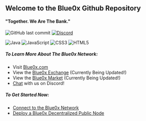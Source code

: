 ## Welcome to the Blue0x Github Repository ##

#### "Together. We Are The Bank." ####

![GitHub last commit](https://img.shields.io/github/last-commit/theBlue0x/new_docs?color=success)  [![Discord](https://img.shields.io/discord/823558528212008961?logo=discord)](https://discord.gg/EbBWRSPW63)

![Java](https://badges.aleen42.com/src/java.svg)
![JavaScript](https://img.shields.io/badge/-JavaScript-black?style=flat-square&logo=javascript)
![CSS3](https://img.shields.io/badge/-CSS3-1572B6?style=flat-square&logo=css3)
![HTML5](https://img.shields.io/badge/-HTML5-E34F26?style=flat-square&logo=html5&logoColor=white)

##### To Learn More About The Blue0x Network: #####

- Visit [Blue0x.com](https://blue0x.com)
- View the [Blue0x Exchange](https://exchange.blue0x.com)  (Currently Being Updated!)
- View the [Blue0x Market](https://market.blue0x.com) (Currently Being Updated!)
- [Chat](https://discord.gg/EbBWRSPW63) with us on Discord!


##### To Get Started Now: #####
- [Connect to the Blue0x Network](https://learn.blue0x.com/connect)
- [Deploy a Blue0x Decentralized Public Node](https://learn.blue0x.com/connect/vps)
 

















